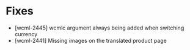 # Fixes
* [wcml-2445] wcmlc argument always being added when switching currency
* [wcml-2441] Missing images on the translated product page